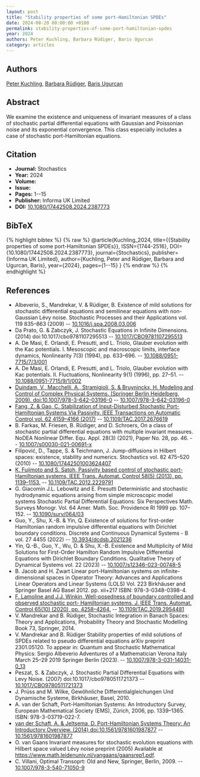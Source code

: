 ```yaml
---
layout: post
title: "Stability properties of some port-Hamiltonian SPDEs"
date: 2024-08-20 00:00:00 +0100
permalink: stability-properties-of-some-port-hamiltonian-spdes
year: 2024
authors: Peter Kuchling, Barbara Rüdiger, Baris Ugurcan
category: articles
---
```

 
## Authors
[Peter Kuchling](authors/peter-kuchling), [Barbara Rüdiger](authors/barbara-rudiger), [Baris Ugurcan](authors/baris-e-ugurcan)
 
## Abstract
We examine the existence and uniqueness of invariant measures of a class of stochastic partial differential equations with Gaussian and Poissonian noise and its exponential convergence. This class especially includes a case of stochastic port-Hamiltonian equations.
 
## Citation
- **Journal:** Stochastics
- **Year:** 2024
- **Volume:** 
- **Issue:** 
- **Pages:** 1--15
- **Publisher:** Informa UK Limited
- **DOI:** [10.1080/17442508.2024.2387773](https://doi.org/10.1080/17442508.2024.2387773)
 
## BibTeX
{% highlight bibtex %}
{% raw %}
@article{Kuchling_2024,
  title={{Stability properties of some port-Hamiltonian SPDEs}},
  ISSN={1744-2516},
  DOI={10.1080/17442508.2024.2387773},
  journal={Stochastics},
  publisher={Informa UK Limited},
  author={Kuchling, Peter and Rüdiger, Barbara and Ugurcan, Baris},
  year={2024},
  pages={1--15}
}
{% endraw %}
{% endhighlight %}
 
## References
- Albeverio, S., Mandrekar, V. & Rüdiger, B. Existence of mild solutions for stochastic differential equations and semilinear equations with non-Gaussian Lévy noise. Stochastic Processes and their Applications vol. 119 835–863 (2009) -- [10.1016/j.spa.2008.03.006](https://doi.org/10.1016/j.spa.2008.03.006)
- Da Prato, G. & Zabczyk, J. Stochastic Equations in Infinite Dimensions. (2014) doi:10.1017/cbo9781107295513 -- [10.1017/CBO9781107295513](https://doi.org/10.1017/CBO9781107295513)
- A. De Masi, E. Orlandi, E. Presutti, and L. Triolo, Glauber evolution with the Kac potentials. I. Mesoscopic and macroscopic limits, interface dynamics, Nonlinearity 7(3) (1994), pp. 633–696. -- [10.1088/0951-7715/7/3/001](https://doi.org/10.1088/0951-7715/7/3/001)
- A. De Masi, E. Orlandi, E. Presutti, and L. Triolo, Glauber evolution with Kac potentials. II. Fluctuations, Nonlinearity 9(1) (1996), pp. 27–51. -- [10.1088/0951-7715/9/1/002](https://doi.org/10.1088/0951-7715/9/1/002)
- [Duindam, V., Macchelli, A., Stramigioli, S. & Bruyninckx, H. Modeling and Control of Complex Physical Systems. (Springer Berlin Heidelberg, 2009). doi:10.1007/978-3-642-03196-0](modeling-and-control-of-complex-physical-systems) -- [10.1007/978-3-642-03196-0](https://doi.org/10.1007/978-3-642-03196-0)
- [Fang, Z. & Gao, C. Stabilization of Input-Disturbed Stochastic Port-Hamiltonian Systems Via Passivity. IEEE Transactions on Automatic Control vol. 62 4159–4166 (2017)](stabilization-of-input-disturbed-stochastic-port-hamiltonian-systems-via-passivity) -- [10.1109/TAC.2017.2676619](https://doi.org/10.1109/TAC.2017.2676619)
- B. Farkas, M. Friesen, B. Rüdiger, and D. Schroers, On a class of stochastic partial differential equations with multiple invariant measures. NoDEA Nonlinear Differ. Equ. Appl. 28(3) (2021), Paper No. 28, pp. 46. -- [10.1007/s00030-021-00691-x](https://doi.org/10.1007/s00030-021-00691-x)
- Filipović, D., Tappe, S. & Teichmann, J. Jump-diffusions in Hilbert spaces: existence, stability and numerics. Stochastics vol. 82 475–520 (2010) -- [10.1080/17442501003624407](https://doi.org/10.1080/17442501003624407)
- [K. Fujimoto and S. Satoh, Passivity based control of stochastic port-Hamiltonian systems, IEEE Trans. Automat. Control 58(5) (2013), pp. 1139–1153.](passivity-based-control-of-stochastic-port-hamiltonian-systems) -- [10.1109/TAC.2012.2229791](https://doi.org/10.1109/TAC.2012.2229791)
- G. Giacomin J.L. Lebowitz and E. Presutti Deterministic and stochastic hydrodynamic equations arising from simple microscopic model systems Stochastic Partial Differential Equations: Six Perspectives Math. Surveys Monogr. Vol. 64 Amer. Math. Soc. Providence RI 1999 pp. 107–152. -- [10.1090/surv/064/03](https://doi.org/10.1090/surv/064/03)
- Guo, Y., Shu, X.-B. & Yin, Q. Existence of solutions for first-order Hamiltonian random impulsive differential equations with Dirichlet boundary conditions. Discrete and Continuous Dynamical Systems - B vol. 27 4455 (2022) -- [10.3934/dcdsb.2021236](https://doi.org/10.3934/dcdsb.2021236)
- Yin, Q.-B., Guo, Y., Wu, D. & Shu, X.-B. Existence and Multiplicity of Mild Solutions for First-Order Hamilton Random Impulsive Differential Equations with Dirichlet Boundary Conditions. Qualitative Theory of Dynamical Systems vol. 22 (2023) -- [10.1007/s12346-023-00748-5](https://doi.org/10.1007/s12346-023-00748-5)
- B. Jacob and H. Zwart Linear port-Hamiltonian systems on infinite-dimensional spaces in Operator Theory: Advances and Applications Linear Operators and Linear Systems (LOLS) Vol. 223 Birkhäuser and Springer Basel AG Basel 2012. pp. xii+217 ISBN: 978-3-0348-0398-4.
- [F. Lamoline and J.J. Winkin, Well-posedness of boundary controlled and observed stochastic port- Hamiltonian systems. J. IEEE Trans. Automat. Control 65(10) (2020), pp. 4258–4264.](well-posedness-of-boundary-controlled-and-observed-stochastic-port-hamiltonian-systems) -- [10.1109/TAC.2019.2954481](https://doi.org/10.1109/TAC.2019.2954481)
- V. Mandrekar and B. Rüdiger, Stochastic Integration in Banach Spaces: Theory and Applications, Probability Theory and Stochastic Modelling Book 73, Springer, 2014.
- V. Mandrekar and B. Rüdiger Stability properties of mild solutions of SPDEs related to pseudo differential equations arXiv preprint 2301.05120. To appear in: Quantum and Stochastic Mathematical Physics: Sergio Albeverio Adventures of a Mathematician Verona Italy March 25–29 2019 Springer Berlin (2023). -- [10.1007/978-3-031-14031-0_13](https://doi.org/10.1007/978-3-031-14031-0_13)
- Peszat, S. & Zabczyk, J. Stochastic Partial Differential Equations with Levy Noise. (2007) doi:10.1017/cbo9780511721373 -- [10.1017/CBO9780511721373](https://doi.org/10.1017/CBO9780511721373)
- J. Prüss and M. Wilke, Gewöhnliche Differentialgleichungen Und Dynamische Systeme, Birkhäuser, Basel, 2010.
- A. van der Schaft, Port-Hamiltonian Systems: An Introductory Survey, European Mathematical Society (EMS), Zürich, 2006, pp. 1339–1365. ISBN: 978-3-03719-022-7.
- [van der Schaft, A. & Jeltsema, D. Port-Hamiltonian Systems Theory: An Introductory Overview. (2014) doi:10.1561/9781601987877](port-hamiltonian-systems-theory-an-introductory-overview) -- [10.1561/9781601987877](https://doi.org/10.1561/9781601987877)
- O. van Gaans Invariant measures for stochastic evolution equations with Hilbert space valued Lévy noise preprint (2005) Available at https://www.math.leidenuniv.nl/vangaans/gaansrep1.pdf.
- C. Villani, Optimal Transoprt: Old and New, Springer, Berlin, 2009. -- [10.1007/978-3-540-71050-9](https://doi.org/10.1007/978-3-540-71050-9)

